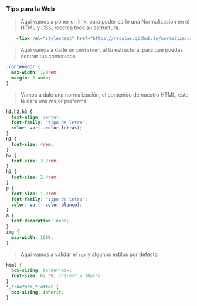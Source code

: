 
### Tips para la Web

> Aqui vamos a poner un link, para poder darle una Normalizacion en el HTML y CSS, recetea toda su estructura.

```HTML
    <link rel="stylesheet" href="https://necolas.github.io/normalize.css/8.0.0/normalize.css">
```

> Aqui vamos a darle un `container`, al tu estructura, para que puedas centrar tus contenidos.

```CSS
.contenedor {
  max-width: 120rem;
  margin: 0 auto;
}
```

>Vamos a dale una normalización, el contenido de nuestro HTML, esto le dara una mejor preforma 

```CSS
h1,h2,h3 {
  text-align: center;
  font-family: "tipo de letra";
  color: var(--color-letras);
}
h1 {
  font-size: 4rem;
}
h2 {
  font-size: 3.2rem;
}
h3 {
  font-size: 2.4rem;
}
p {
  font-size: 1.8rem;
  font-family: "tipo de letra";
  color: var(--color-blanco);
}
a {
  text-decoration: none;
}
img {
  max-width: 100%;
}
```
> Aqui vamos a validar el `rem` y algunos estilos por defecto

```CSS
html {
  box-sizing: border-box;
  font-size: 62.5%; /*1rem* = 10px*/
}
*,*:before,*:after {
  box-sizing: inherit;
}
```